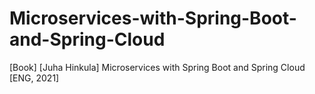 # Microservices-with-Spring-Boot-and-Spring-Cloud
[Book] [Juha Hinkula] Microservices with Spring Boot and Spring Cloud [ENG, 2021]
